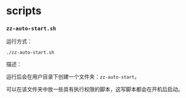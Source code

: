 # scripts

### `zz-auto-start.sh`

运行方式：

```
./zz-auto-start.sh
```


描述：

运行后会在用户目录下创建一个文件夹：`zz-auto-start`，

可以在该文件夹中放一些具有执行权限的脚本，这写脚本都会在开机后启动。
